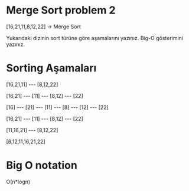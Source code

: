 # Merge Sort problem 2
[16,21,11,8,12,22] -> Merge Sort

Yukarıdaki dizinin sort türüne göre aşamalarını yazınız.
Big-O gösterimini yazınız.

# Sorting Aşamaları
[16,21,11] --- [8,12,22]

[16,21] --- [11] --- [8,12] --- [22]

[16] --- [21] --- [11] --- [8] --- [12] --- [22]

[16,21] --- [11] --- [8,12] --- [22]

[11,16,21] --- [8,12,22]

[8,12,11,16,21,22]

# Big O notation

O(n*logn)